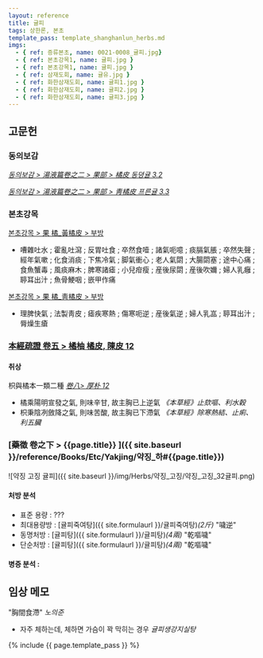 ```yaml
---
layout: reference
title: 귤피
tags: 상한론, 본초
template_pass: template_shanghanlun_herbs.md
imgs:
  - { ref: 증류본초, name: 0021-0008_귤피.jpg}
  - { ref: 본초강목1, name: 귤피.jpg }
  - { ref: 본초강목1, name: 귤피.jpg }
  - { ref: 삼재도회, name: 귤유.jpg }
  - { ref: 화한삼재도회, name: 귤피1.jpg }
  - { ref: 화한삼재도회, name: 귤피2.jpg }
  - { ref: 화한삼재도회, name: 귤피3.jpg }
---
```


## 고문헌

### 동의보감

_[동의보감 > 湯液篇卷之二 > 果部 >  橘皮 동뎡귤 3.2](https://mediclassics.kr/books/8/volume/21/#content_538)_

_[동의보감 > 湯液篇卷之二 > 果部 >  靑橘皮 프른귤 3.3](https://mediclassics.kr/books/8/volume/21/#content_553)_

### 본초강목

[본초강목 > 果	橘_黃橘皮 > 부방]()

* 嘈雜吐水 ; 霍亂吐瀉 ; 反胃吐食 ; 卒然食噎 ; 諸氣呃噫 ; 痰膈氣脹 ; 卒然失聲 ; 經年氣嗽 ; 化食消痰 ; 下焦冷氣 ; 脚氣衝心 ; 老人氣閟 ; 大腸閟塞 ; 途中心痛 ; 食魚蟹毒 ; 風痰麻木 ; 脾寒諸瘧 ; 小兒疳瘦 ; 産後尿閟 ; 産後吹嬭 ; 婦人乳癰 ; 聤耳出汁 ; 魚骨鯁咽 ; 嵌甲作痛

[본초강목 > 果	橘_靑橘皮 > 부방]()

* 理脾快氣 ; 法製靑皮 ; 瘧疾寒熱 ; 傷寒呃逆 ; 産後氣逆 ; 婦人乳嵓 ; 聤耳出汁 ; 脣燥生瘡

### [本經疏證 卷五 > 橘柚 橘皮, 陳皮 12](https://mediclassics.kr/books/154/volume/5/#content_63)


#### 취상

枳與橘本一類二種 _[卷八> 厚朴 12](https://mediclassics.kr/books/154/volume/8/#content_82)_
* 橘乘陽明宣發之氣, 則味辛甘, 故主胸已上逆氣 _《本草經》止欬嘔、利水穀_
* 枳秉陰冽斂降之氣, 則味苦酸, 故主胸已下滯氣 _《本草經》除寒熱結、止痢、利五臟_


### [藥徵 卷之下 > {{page.title}} ]({{ site.baseurl }}/reference/Books/Etc/Yakjing/약징_하#{{page.title}})

![약징 고징 귤피]({{ site.baseurl }}/img/Herbs/약징_고징/약징_고징_32귤피.png)


#### 처방 분석

* 표준 용량 : ???
* 최대용량방 : [귤피죽여탕]({{ site.formulaurl }}/귤피죽여탕)_(2斤)_ "噦逆"
* 동명처방 : [귤피탕]({{ site.formulaurl }}/귤피탕)_(4兩)_ "乾嘔噦"
* 단순처방 : [귤피탕]({{ site.formulaurl }}/귤피탕)_(4兩)_ "乾嘔噦"


#### 병증 분석 :



## 임상 메모

"胸間食滯" _노의준_
* 자주 체하는데, 체하면 가슴이 꽉 막히는 경우 _귤피생강지실탕_


{% include {{ page.template_pass }} %}
